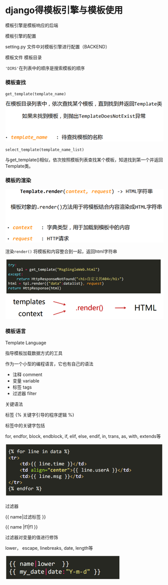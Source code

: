 # django得模板引擎与模板使用

模板引擎是模板响应的后端

模板引擎的配置

setting.py 文件中对模板引擎进行配置（BACKEND）

模板文件 模板目录 

`'DIRS'`在列表中的顺序是搜索模板的顺序

### 模板查找

`get_template(template_name)`

![sp190618_124744](./images/sp190618_124744.png)

`select_template(template_name_list)`

与get_template()相似，依次按照模板列表查找某个模板，知道找到第一个并返回Template类。



### 模板的渲染

![sp190618_125644](./images/sp190618_125644.png)

渲染`render()` 将模板和内容整合到一起，返回html字符串

![sp190618_130010](./images/sp190618_130010.png)



### 模板语言

Template Language

指导模板加载数据方式的工具

作为一个小型的编程语言，它也有自己的语法

- 注释  comment
- 变量  variable
- 标签  tags
- 过滤器  filter

关键语法

标签 {% 关键字引导的程序逻辑 %}

标签中的关键字包括

for, endfor, block, endblock, if, elif, else, endif, in, trans, as, with, extends等

![sp190618_155031](./images/sp190618_155031.png)



过滤器

{{ name|过滤标签 }}

{{ name |f1|f1 }}

过滤器对变量的值进行修饰

lower， escape, linebreaks, date, length等

![sp190618_160934](./images/sp190618_160934.png)